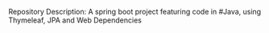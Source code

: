 Repository Description: A spring boot project featuring code in  #Java, using Thymeleaf, JPA and Web Dependencies
